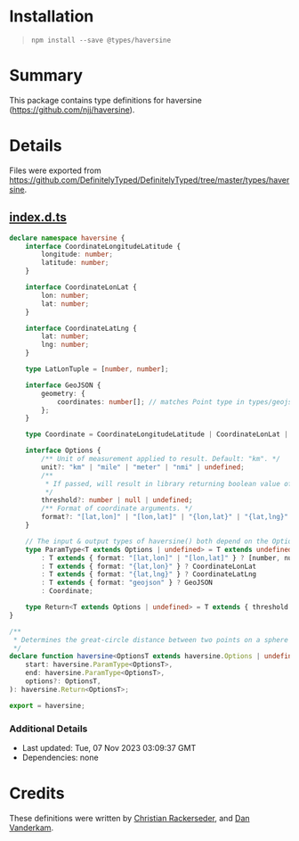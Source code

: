 # Installation
> `npm install --save @types/haversine`

# Summary
This package contains type definitions for haversine (https://github.com/njj/haversine).

# Details
Files were exported from https://github.com/DefinitelyTyped/DefinitelyTyped/tree/master/types/haversine.
## [index.d.ts](https://github.com/DefinitelyTyped/DefinitelyTyped/tree/master/types/haversine/index.d.ts)
````ts
declare namespace haversine {
    interface CoordinateLongitudeLatitude {
        longitude: number;
        latitude: number;
    }

    interface CoordinateLonLat {
        lon: number;
        lat: number;
    }

    interface CoordinateLatLng {
        lat: number;
        lng: number;
    }

    type LatLonTuple = [number, number];

    interface GeoJSON {
        geometry: {
            coordinates: number[]; // matches Point type in types/geojson.
        };
    }

    type Coordinate = CoordinateLongitudeLatitude | CoordinateLonLat | CoordinateLatLng | LatLonTuple | GeoJSON;

    interface Options {
        /** Unit of measurement applied to result. Default: "km". */
        unit?: "km" | "mile" | "meter" | "nmi" | undefined;
        /**
         * If passed, will result in library returning boolean value of whether or not the start and end points are within that supplied threshold.
         */
        threshold?: number | null | undefined;
        /** Format of coordinate arguments. */
        format?: "[lat,lon]" | "[lon,lat]" | "{lon,lat}" | "{lat,lng}" | "geojson" | undefined;
    }

    // The input & output types of haversine() both depend on the Options object.
    type ParamType<T extends Options | undefined> = T extends undefined ? CoordinateLongitudeLatitude
        : T extends { format: "[lat,lon]" | "[lon,lat]" } ? [number, number]
        : T extends { format: "{lat,lon}" } ? CoordinateLonLat
        : T extends { format: "{lat,lng}" } ? CoordinateLatLng
        : T extends { format: "geojson" } ? GeoJSON
        : Coordinate;

    type Return<T extends Options | undefined> = T extends { threshold: number } ? boolean : number;
}

/**
 * Determines the great-circle distance between two points on a sphere given their longitudes and latitudes
 */
declare function haversine<OptionsT extends haversine.Options | undefined = undefined>(
    start: haversine.ParamType<OptionsT>,
    end: haversine.ParamType<OptionsT>,
    options?: OptionsT,
): haversine.Return<OptionsT>;

export = haversine;

````

### Additional Details
 * Last updated: Tue, 07 Nov 2023 03:09:37 GMT
 * Dependencies: none

# Credits
These definitions were written by [Christian Rackerseder](https://github.com/screendriver), and [Dan Vanderkam](https://github.com/danvk).
